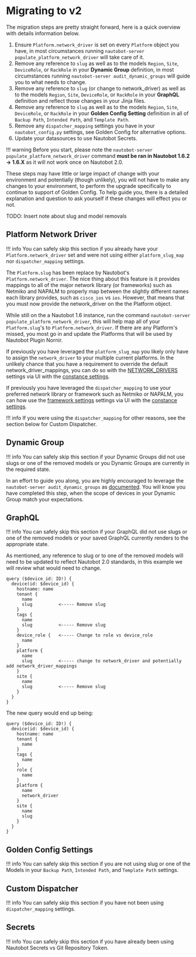 # Migrating to v2

The migration steps are pretty straight forward, here is a quick overview with details information below.

1. Ensure `Platform.network_driver` is set on every `Platform` object you have, in most circumstances running `nautobot-server populate_platform_network_driver` will take care of it.
2. Remove any reference to `slug` as well as to the models `Region`, `Site`, `DeviceRole`, or `RackRole` in your **Dynamic Group** definition, in most circumstances running `nautobot-server audit_dynamic_groups` will guide you to what needs to change.
3. Remove any reference to `slug` (or change to network_driver) as well as to the models `Region`, `Site`, `DeviceRole`, or `RackRole` in your **GraphQL** definition and reflect those changes in your Jinja files.
4. Remove any reference to `slug` as well as to the models `Region`, `Site`, `DeviceRole`, or `RackRole` in your **Golden Config Setting** definition in all of `Backup Path`, `Intended Path`, and `Template Path`. 
5. Remove any `dispatcher_mapping` settings you have in your `nautobot_config.py` settings, see Golden Config for alternative options.
6. Update your datasources to use Nautobot Secrets.

!!! warning
    Before you start, please note the `nautobot-server populate_platform_network_driver` command **must be ran in Nautobot 1.6.2 -> 1.6.X** as it will not work once on Nautobot 2.0.

These steps may have little or large impact of change with your environment and potentially (though unlikely), you will not have to make any changes to your environment, to perform the upgrade specifically to continue to support of Golden Config. To help guide you, there is a detailed explanation and question to ask yourself if these changes will effect you or not.

TODO: Insert note about slug and model removals

## Platform Network Driver

!!! info
    You can safely skip this section if you already have your `Platform.network_driver` set and were not using either `platform_slug_map` nor `dispatcher_mapping` settings.

The `Platform.slug` has been replace by Nautobot's `Platform.network_driver`. The nice thing about this feature is it provides mappings to all of the major network library (or frameworks) such as Netmiko and NAPALM to properly map between the slightly different names each library provides, such as `cisco_ios` vs `ios`. However, that means that you must now provide the network_driver on the the Platform object.

While still on the a Nautobot 1.6 instance, run the command `nautobot-server populate_platform_network_driver`, this will help map all of your `Platform.slug`'s to `Platform.network_driver`. If there are any Platform's missed, you most go in and update the Platforms that will be used by Nautobot Plugin Nornir.

If previously you have leveraged the `platform_slug_map` you likely only have to assign the `network_driver` to your multiple current platforms. In the unlikely chance that you have a requirement to override the default network_driver_mappings, you can do so with the [NETWORK_DRIVERS](https://docs.nautobot.com/projects/core/en/stable/user-guide/administration/configuration/optional-settings/?h=network_driver#network_drivers) settings via UI with the [constance settings](https://docs.nautobot.com/projects/core/en/stable/development/apps/api/database-backend-config/).

If previously you have leveraged the `dispatcher_mapping` to use your preferred network library or framework such as Netmiko or NAPALM, you can how use the [framework settings](https://todo/update/me) settings via UI with the [constance settings](https://docs.nautobot.com/projects/core/en/stable/development/apps/api/database-backend-config/).

!!! info
    If you were using the `dispatcher_mapping` for other reasons, see the section below for Custom Dispatcher.

## Dynamic Group

!!! info
    You can safely skip this section if your Dynamic Groups did not use slugs or one of the removed models or you Dynamic Groups are currently in the required state.

In an effort to guide you along, you are highly encouraged to leverage the `nautobot-server audit_dynamic_groups` as [documented](https://docs.nautobot.com/projects/core/en/v2.0.0-rc.3/user-guide/administration/tools/nautobot-server/#audit_dynamic_groups). You will know you have completed this step, when the scope of devices in your Dynamic Group match your expectations.

## GraphQL

!!! info
    You can safely skip this section if your GraphQL did not use slugs or one of the removed models or your saved GraphQL currently renders to the appropriate state.

As mentioned, any reference to slug or to one of the removed models will need to be updated to reflect Nautobot 2.0 standards, in this example we will review what would need to change.

```
query ($device_id: ID!) {
  device(id: $device_id) {
    hostname: name
    tenant {
      name
      slug          <----- Remove slug
    }
    tags {
      name
      slug          <----- Remove slug
    }
    device_role {   <----- Change to role vs device_role
      name
    }
    platform {
      name
      slug          <----- change to network_driver and potentially add network_driver_mappings
    }
    site {
      name
      slug          <----- Remove slug
    }
  }
}
```

The new query would end up being:

```
query ($device_id: ID!) {
  device(id: $device_id) {
    hostname: name
    tenant {
      name
    }
    tags {
      name
    }
    role {
      name
    }
    platform {
      name
      network_driver
    }
    site {
      name
      slug
    }
  }
}
```

## Golden Config Settings

!!! info
    You can safely skip this section if you are not using slug or one of the Models in your `Backup Path`, `Intended Path`, and `Template Path` settings.


## Custom Dispatcher

!!! info
    You can safely skip this section if you have not been using `dispatcher_mapping` settings.


## Secrets

!!! info
    You can safely skip this section if you have already been using Nautobot Secrets vs Git Repository Token.